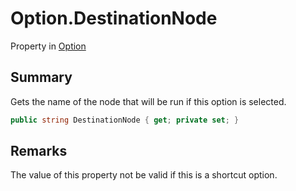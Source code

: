 # Option.DestinationNode

Property in [Option](/api/csharp/yarn.optionset.option.md)

## Summary


Gets the name of the node that will be run if this option
is selected.


```csharp
public string DestinationNode { get; private set; }
```

## Remarks


The value of this property not be valid if this is a
shortcut option.


